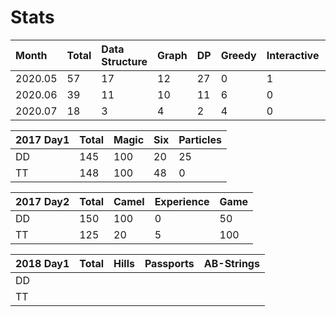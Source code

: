 # Stats

| Month | Total | Data Structure | Graph | DP | Greedy | Interactive | Misc |
| :--- | :--- | :--- | :--- | :--- | :--- | :--- | :--- |
| 2020.05 | 57 | 17 | 12 | 27 | 0 | 1 | 0 |
| 2020.06 | 39 | 11 | 10 | 11 | 6 | 0 | 1 |
| 2020.07 | 18 | 3 | 4 | 2 | 4 | 0 | 5 |

| 2017 Day1 | Total | Magic | Six | Particles |
| :--- | :--- | :--- | :--- | :--- |
| DD | 145 | 100 | 20 | 25 |
| TT | 148 | 100 | 48 | 0 |

| 2017 Day2 | Total | Camel | Experience | Game |
| :--- | :--- | :--- | :--- | :--- |
| DD | 150 | 100 | 0 | 50 |
| TT | 125 | 20 | 5 | 100 |

| 2018 Day1 | Total | Hills | Passports | AB-Strings |
| :--- | :--- | :--- | :--- | :--- |
| DD |  |  |  |  |
| TT |  |  |  |  |

